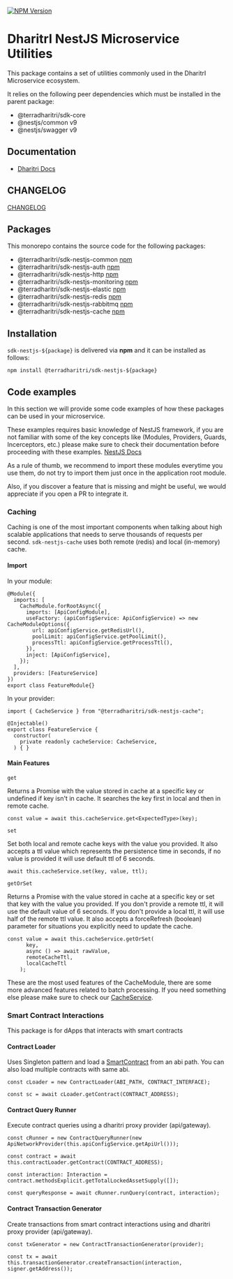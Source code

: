 <a href="https://www.npmjs.com/package/@terradharitri/sdk-nestjs-common" target="_blank"><img src="https://img.shields.io/npm/v/@terradharitri/sdk-nestjs-common.svg" alt="NPM Version" /></a>

# DharitrI NestJS Microservice Utilities

This package contains a set of utilities commonly used in the DharitrI Microservice ecosystem.

It relies on the following peer dependencies which must be installed in the parent package:

- @terradharitri/sdk-core
- @nestjs/common v9
- @nestjs/swagger v9

## Documentation

- [Dharitri  Docs](https://docs.dharitri.org/sdk-and-tools/sdk-nestjs)

## CHANGELOG

[CHANGELOG](CHANGELOG.md)

## Packages

This monorepo contains the source code for the following packages:

- @terradharitri/sdk-nestjs-common [npm](https://www.npmjs.com/package/@terradharitri/sdk-nestjs-common)
- @terradharitri/sdk-nestjs-auth [npm](https://www.npmjs.com/package/@terradharitri/sdk-nestjs-auth)
- @terradharitri/sdk-nestjs-http [npm](https://www.npmjs.com/package/@terradharitri/sdk-nestjs-http)
- @terradharitri/sdk-nestjs-monitoring [npm](https://www.npmjs.com/package/@terradharitri/sdk-nestjs-monitoring)
- @terradharitri/sdk-nestjs-elastic [npm](https://www.npmjs.com/package/@terradharitri/sdk-nestjs-elastic)
- @terradharitri/sdk-nestjs-redis [npm](https://www.npmjs.com/package/@terradharitri/sdk-nestjs-redis)
- @terradharitri/sdk-nestjs-rabbitmq [npm](https://www.npmjs.com/package/@terradharitri/sdk-nestjs-rabbitmq)
- @terradharitri/sdk-nestjs-cache [npm](https://www.npmjs.com/package/@terradharitri/sdk-nestjs-cache)


## Installation

`sdk-nestjs-${package}` is delivered via **npm** and it can be installed as follows:

```
npm install @terradharitri/sdk-nestjs-${package}
```

## Code examples

In this section we will provide some code examples of how these packages can be used in your microservice.

These examples requires basic knowledge of NestJS framework, if you are not familiar with some of the key concepts like (Modules, Providers, Guards, Incerceptors, etc.) please make sure to check their documentation before proceeding with these examples. [NestJS Docs](https://docs.nestjs.com/#introduction)

As a rule of thumb, we recommend to import these modules everytime you use them, do not try to import them just once in the application root module.

Also, if you discover a feature that is missing and might be useful, we would appreciate if you open a PR to integrate it.

### Caching

Caching is one of the most important components when talking about high scalable applications that needs to serve thousands of requests per second.
`sdk-nestjs-cache` uses both remote (redis) and local (in-memory) cache.

#### Import

In your module:

```
@Module({
  imports: [
    CacheModule.forRootAsync({
      imports: [ApiConfigModule],
      useFactory: (apiConfigService: ApiConfigService) => new CacheModuleOptions({
        url: apiConfigService.getRedisUrl(),
        poolLimit: apiConfigService.getPoolLimit(),
        processTtl: apiConfigService.getProcessTtl(),
      }),
      inject: [ApiConfigService],
    });
  ],
  providers: [FeatureService]
})
export class FeatureModule{}
```

In your provider:

```
import { CacheService } from "@terradharitri/sdk-nestjs-cache";

@Injectable()
export class FeatureService {
  constructor(
    private readonly cacheService: CacheService,
  ) { }
```

#### Main Features

`get`

Returns a Promise with the value stored in cache at a specific key or undefined if key isn't in cache.
It searches the key first in local and then in remote cache.

```
const value = await this.cacheService.get<ExpectedType>(key);
```

`set`

Set both local and remote cache keys with the value you provided. It also accepts a ttl value which represents the persistence time in seconds, if no value is provided it will use default ttl of 6 seconds.

```
await this.cacheService.set(key, value, ttl);
```

`getOrSet`

Returns a Promise with the value stored in cache at a specific key or set that key with the value you provided.
If you don't provide a remote ttl, it will use the default value of 6 seconds.
If you don't provide a local ttl, it will use half of the remote ttl value.
It also accepts a forceRefresh (boolean) parameter for situations you explicitly need to update the cache.

```
const value = await this.cacheService.getOrSet(
      key,
      async () => await rawValue,
      remoteCacheTtl,
      localCacheTtl
    );
```

These are the most used features of the CacheModule, there are some more advanced features related to batch processing.
If you need something else please make sure to check our [CacheService](packages/cache/src/cache/cache.service.ts).

### Smart Contract Interactions

This package is for dApps that interacts with smart contracts

#### Contract Loader

Uses Singleton pattern and load a [SmartContract](https://github.com/TerraDharitri/drt-sdk-drtjs/blob/main/src/smartcontracts/smartContract.ts) from an abi path.
You can also load multiple contracts with same abi.

```
const cLoader = new ContractLoader(ABI_PATH, CONTRACT_INTERFACE);

const sc = await cLoader.getContract(CONTRACT_ADDRESS);
```

#### Contract Query Runner

Execute contract queries using a dharitri proxy provider (api/gateway).

```
const cRunner = new ContractQueryRunner(new ApiNetworkProvider(this.apiConfigService.getApiUrl()));

const contract = await this.contractLoader.getContract(CONTRACT_ADDRESS);

const interaction: Interaction = contract.methodsExplicit.getTotalLockedAssetSupply([]);

const queryResponse = await cRunner.runQuery(contract, interaction);
```

#### Contract Transaction Generator

Create transactions from smart contract interactions using and dharitri proxy provider (api/gateway).

```
const txGenerator = new ContractTransactionGenerator(provider);

const tx = await this.transactionGenerator.createTransaction(interaction, signer.getAddress());
```
